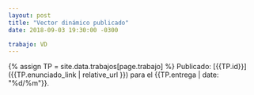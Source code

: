 ```yaml
---
layout: post
title: "Vector dinámico publicado"
date: 2018-09-03 19:30:00 -0300

trabajo: VD
---
```

{% assign TP = site.data.trabajos[page.trabajo] %}
Publicado: [{{TP.id}}]({{TP.enunciado_link | relative_url }}) para el {{TP.entrega | date: "%d/%m"}}.
